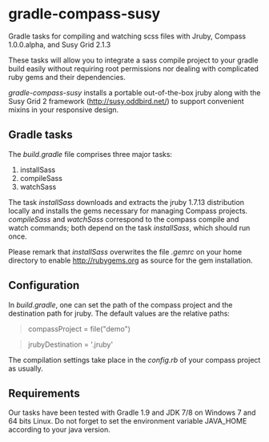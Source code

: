 gradle-compass-susy
===================

Gradle tasks for compiling and watching scss files with Jruby, Compass 1.0.0.alpha, and Susy Grid 2.1.3

These tasks will allow you to integrate a sass compile project to your gradle build easily without requiring root permissions
nor dealing with complicated ruby gems and their dependencies.

*gradle-compass-susy* installs a portable out-of-the-box jruby along with the Susy Grid 2 framework (http://susy.oddbird.net/)
to support convenient mixins in your responsive design.

## Gradle tasks ##

The *build.gradle* file comprises three major tasks:
 1. installSass
 2. compileSass
 3. watchSass

The task *installSass* downloads and extracts the jruby 1.7.13 distribution locally and installs the gems necessary for
managing Compass projects.   *compileSass* and *watchSass* correspond to the compass compile and watch commands;
both depend on the task *installSass*, which should run once.

Please remark that *installSass* overwrites the file *.gemrc* on your home directory to enable http://rubygems.org
as source for the gem installation.

## Configuration ##

In *build.gradle*, one can set the path of the compass project and the destination path for jruby.  The default values
are the relative paths:
>compassProject = file("demo")

>jrubyDestination = '.jruby'

The compilation settings take place in the *config.rb* of your compass project as usually.

## Requirements ##
Our tasks have been tested with Gradle 1.9 and JDK 7/8 on Windows 7 and 64 bits Linux.
Do not forget to set the environment variable JAVA_HOME according to your java version.